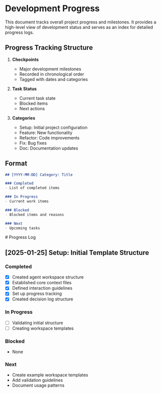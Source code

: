 # Development Progress

<INSTRUCTION immutable>
This document tracks overall project progress and milestones. It provides a high-level view of development status and serves as an index for detailed progress logs.

## Progress Tracking Structure

1. **Checkpoints**
   - Major development milestones
   - Recorded in chronological order
   - Tagged with dates and categories

2. **Task Status**
   - Current task state
   - Blocked items
   - Next actions

3. **Categories**
   - Setup: Initial project configuration
   - Feature: New functionality
   - Refactor: Code improvements
   - Fix: Bug fixes
   - Doc: Documentation updates

## Format

```markdown
## [YYYY-MM-DD] Category: Title

### Completed
- List of completed items

### In Progress
- Current work items

### Blocked
- Blocked items and reasons

### Next
- Upcoming tasks
```
</INSTRUCTION>

<LOG append>
# Progress Log

## [2025-01-25] Setup: Initial Template Structure

### Completed
- [x] Created agent workspace structure
- [x] Established core context files
- [x] Defined interaction guidelines
- [x] Set up progress tracking
- [x] Created decision log structure

### In Progress
- [ ] Validating initial structure
- [ ] Creating workspace templates

### Blocked
- None

### Next
- Create example workspace templates
- Add validation guidelines
- Document usage patterns

</LOG>